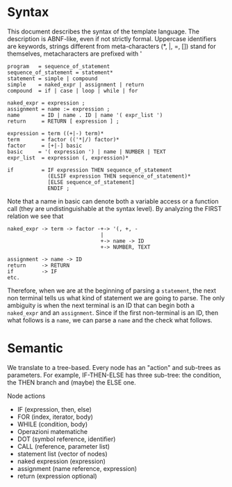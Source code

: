 # Syntax
This document describes the syntax of the template language.  The description is ABNF-like, even if not strictly formal. Uppercase identifiers are keywords, strings different from meta-characters (*, |, =, []) stand for themselves, metacharacters are prefixed with '

```
program   = sequence_of_statement
sequence_of_statement = statement*
statement = simple | compound
simple    = naked_expr | assignment | return  
compound  = if | case | loop | while | for 

naked_expr = expression ;
assignment = name := expression ;
name       = ID | name . ID | name '( expr_list ')
return     = RETURN [ expression ] ;

expression = term ((+|-) term)*
term       = factor (('*|/) factor)*
factor     = [+|-] basic
basic     = '( expression ') | name | NUMBER | TEXT
expr_list  = expression (, expression)*

if         = IF expression THEN sequence_of_statement 
             (ELSIF expression THEN sequence_of_statement)* 
             [ELSE sequence_of_statement] 
             ENDIF ;
```
Note that a name in basic can denote both a variable access or a function call (they are undistinguishable at the syntax level). By analyzing the FIRST relation we see that
```
naked_expr -> term -> factor -+-> '(, +, -
                              |
                              +-> name -> ID
                              +-> NUMBER, TEXT
                              
assignment -> name -> ID
return     -> RETURN
if         -> IF
etc.
```
Therefore, when we are at the beginning of parsing a `statement`, the next non terminal tells us what kind of statement we are going to parse.  The only ambiguity is when the next terminal is an ID that can begin both a `naked_expr` and an `assignment`.  Since if the first non-terminal is an ID, then what follows is a `name`, we can parse a `name` and the check what follows.

# Semantic 
We translate to a tree-based.  Every node has an "action" and sub-trees as parameters.  For example, IF-THEN-ELSE has three sub-tree: the condition, the THEN branch and (maybe) the ELSE one. 

Node actions
* IF  (expression, then, else)
* FOR  (index, iterator, body)
* WHILE (condition, body)
* Operazioni matematiche
* DOT (symbol reference, identifier)
* CALL (reference, parameter list)
* statement list (vector of nodes)
* naked expression (expression)
* assignment (name reference, expression)
* return (expression optional)
